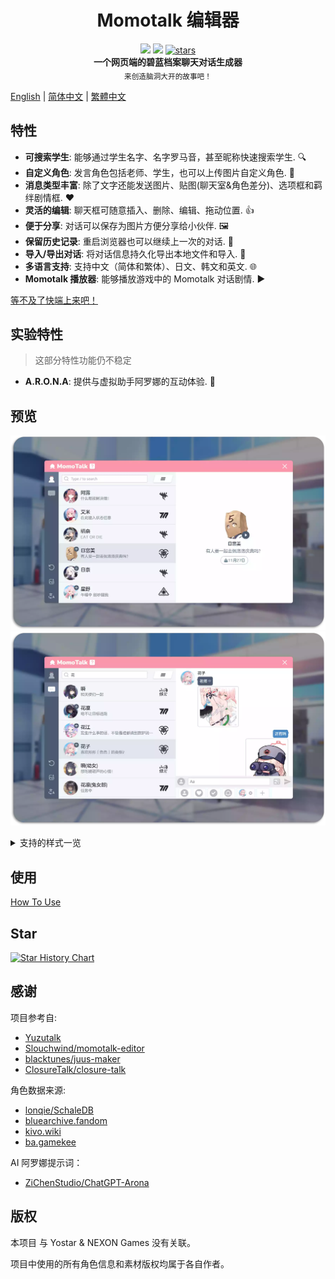<h1 align="center">Momotalk 编辑器</h1>

<div align="center">
    <img src="https://img.shields.io/github/last-commit/u1805/momotalk/main">
    <img src="https://img.shields.io/github/languages/top/U1805/momotalk" >
    <a href="https://star-history.com/#U1805/momotalk"> 
      <img src="https://img.shields.io/github/stars/U1805/momotalk" alt="stars"> 
    </a>
</div>

<div align="center">
  <strong>一个网页端的碧蓝档案聊天对话生成器</strong><br>
  <sub>来创造脑洞大开的故事吧！</sub>
</div>

[English](../README.md) | [简体中文](./README-zh_cn.md) | [繁體中文](./README-zh_tw.md)

## 特性

- **可搜索学生**: 能够通过学生名字、名字罗马音，甚至昵称快速搜索学生. 🔍️
- **自定义角色**: 发言角色包括老师、学生，也可以上传图片自定义角色. 🎅
- **消息类型丰富**: 除了文字还能发送图片、贴图(聊天室&角色差分)、选项框和羁绊剧情框. ❤️
- **灵活的编辑**: 聊天框可随意插入、删除、编辑、拖动位置. 👍
- **便于分享**: 对话可以保存为图片方便分享给小伙伴. 🖼️
- **保留历史记录**: 重启浏览器也可以继续上一次的对话. 📌
- **导入/导出对话**: 将对话信息持久化导出本地文件和导入. 📄
- **多语言支持**: 支持中文（简体和繁体）、日文、韩文和英文. 🌐
- **Momotalk 播放器**: 能够播放游戏中的 Momotalk 对话剧情. ▶️

[等不及了快端上来吧！](https://u1805.github.io/momotalk)

## 实验特性

> 这部分特性功能仍不稳定

- **A.R.O.N.A**: 提供与虚拟助手阿罗娜的互动体验. 💬

## 预览

![student](./assets/演示1.webp)
![chat](./assets/演示2.webp)
<details><summary>支持的样式一览</summary>
    <ul>
    <li>学生</li>
    <li>学生差分</li>
    <li>自定义角色</li>
    <li>老师</li>
    <li>选项</li>
    <li>羁绊剧情</li>
    <li>系统通知</li>
    <li>贴图(表情包)</li>
    <li>图片</li>
    </ul>
</details>

## 使用

[How To Use](./How-to-use.md)

## Star

[![Star History Chart](https://api.star-history.com/svg?repos=U1805/momotalk)](https://star-history.com/#U1805/momotalk)

## 感谢

项目参考自:

- [Yuzutalk](https://www.yuzutalk.net/)
- [Slouchwind/momotalk-editor](https://github.com/Slouchwind/momotalk-editor)
- [blacktunes/juus-maker](https://github.com/blacktunes/juus-maker)
- [ClosureTalk/closure-talk](https://github.com/ClosureTalk/closure-talk)

角色数据来源:

- [lonqie/SchaleDB](https://github.com/lonqie/SchaleDB)
- [bluearchive.fandom](https://bluearchive.fandom.com)
- [kivo.wiki](https://kivo.wiki/)
- [ba.gamekee](https://ba.gamekee.com/)

AI 阿罗娜提示词：

- [ZiChenStudio/ChatGPT-Arona](https://github.com/ZiChenStudio/ChatGPT-Arona)

## 版权

本项目 与 Yostar & NEXON Games 没有关联。

项目中使用的所有角色信息和素材版权均属于各自作者。